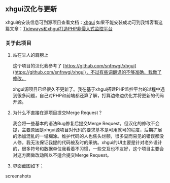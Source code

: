 ## xhgui汉化与更新


xhgui的安装信息可到源项目查看文档：[xhgui](https://github.com/perftools/xhgui)  如果不能安装成功可到我博客看这篇文章：[Tideways和xhgui打造PHP非侵入式监控平台](http://blog.it2048.cn/article_tideways-xhgui.html) 

### 关于此项目

1. 站在举人的肩膀上

	这个项目的汉化我参考了 [https://github.com/snfnwgi/xhgui](https://github.com/snfnwgi/xhgui)，不过有些词翻译的不够准确，我做了修改。
	
	xhgui源项目已经很久不更新了。我在基于xhgui搭建PHP监控平台的过程中遇到很多问题，自己对PHP和前端都还算了解，打算边修边优化并将更新的代码开源。
	
2. 为什么不直接在源项目提交Merge Request？

	我会将一些基本的语法Bug修复后提交Merge Request。但汉化的修改不会提，主要原因是xhgui源项目对代码的要求基本是可用就可的程度，后期扩展的添加混乱的一塌糊涂。维护代码的人也焦头烂额，很多显而易见的错误都没人修。我无法保证我提的代码被及时的采纳。xhgui的UI主要是针对老外设计的，很多符号和数据单位我看着不习惯，一些交互也不友好，这个项目主要会对这方面做改动所以不适合提交Merge Request。

3. 界面截图如下；
	
screenshots